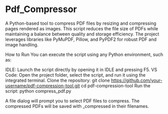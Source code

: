 # Pdf_Compressor
A Python-based tool to compress PDF files by resizing and compressing pages rendered as images. This script reduces the file size of PDFs while maintaining a balance between quality and storage efficiency. The project leverages libraries like PyMuPDF, Pillow, and PyPDF2 for robust PDF and image handling.

How to Run
You can execute the script using any Python environment, such as:

IDLE: Launch the script directly by opening it in IDLE and pressing F5.
VS Code: Open the project folder, select the script, and run it using the integrated terminal.
Clone the repository:
git clone https://github.com/your-username/pdf-compression-tool.git
cd pdf-compression-tool
Run the script:
python compress_pdf.py

A file dialog will prompt you to select PDF files to compress.
The compressed PDFs will be saved with _compressed in their filenames.
